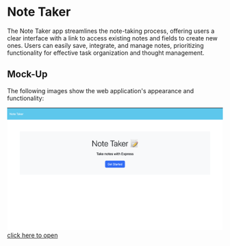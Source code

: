 # Note Taker
The Note Taker app streamlines the note-taking process, offering users a clear interface with a link to access existing notes and fields to create new ones. Users can easily save, integrate, and manage notes, prioritizing functionality for effective task organization and thought management.

## Mock-Up

The following images show the web application's appearance and functionality:

![Existing notes are listed in the left-hand column with empty fields on the right-hand side for the new note’s title and text.](noteScreenShot.png)
[click here to open](https://adamem02.github.io/Elephant)

